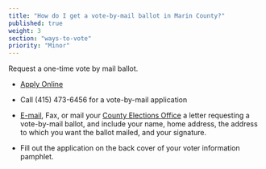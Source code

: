 ```yaml
---
title: "How do I get a vote-by-mail ballot in Marin County?"
published: true
weight: 3
section: "ways-to-vote"
priority: "Minor"
---
```


Request a one-time vote by mail ballot.  

- [Apply Online](https://forms2.marincounty.org/lc/content/MarinProfiles/VoteByMail.html)  

- Call (415) 473-6456  for a vote-by-mail application  

- [E-mail](mailto:DBelben@marincounty.org), Fax, or mail your [County Elections Office](#section-election-office-contact) a letter requesting a vote-by-mail ballot, and include your name, home address, the address to which you want the ballot mailed, and your signature.  

- Fill out the application on the back cover of your voter information pamphlet.  
